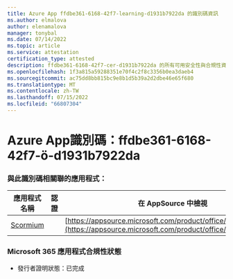 ```yaml
---
title: Azure App ffdbe361-6168-42f7-learning-d1931b7922da 的識別碼資訊
ms.author: elmalova
author: elenamalova
manager: tonybal
ms.date: 07/14/2022
ms.topic: article
ms.service: attestation
certification_type: attested
description: ffdbe361-6168-42f7-cer-d1931b7922da 的所有可用安全性與合規性資訊。
ms.openlocfilehash: 1f3a815a59288351e70f4c2f8c3356b0ea3daeb4
ms.sourcegitcommit: ac75dd8bb815bc9e8b1d5b39a2d2dbe46e65f680
ms.translationtype: MT
ms.contentlocale: zh-TW
ms.lasthandoff: 07/15/2022
ms.locfileid: "66807304"
---
```

# <a name="azure-app-id-ffdbe361-6168-42f7-beef-d1931b7922da"></a>Azure App識別碼：ffdbe361-6168-42f7-ö-d1931b7922da


### <a name="apps-associated-with-this-id"></a>與此識別碼相關聯的應用程式：
| **應用程式名稱** | **認證** | **在 AppSource 中檢視** |
|--------------|---------------|-----------------------|
| [Scormium](../forward/WA200004358.md) |  | [https://appsource.microsoft.com/product/office/WA200004358](https://appsource.microsoft.com/product/office/WA200004358) |

### <a name="microsoft-365-app-compliance-status"></a>Microsoft 365 應用程式合規性狀態
- 發行者證明狀態：已完成
